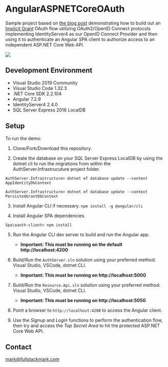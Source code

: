 # AngularASPNETCoreOAuth
Sample project based on <a href="https://fullstackmark.com/post/21/user-authentication-and-identity-with-angular-aspnet-core-and-identityserver">the blog post</a> demonstrating how to build out an <a href="https://oauth.net/2/grant-types/implicit/" target="_blank">Implicit Grant</a> OAuth flow utilizing OAuth2/OpenID Connect protocols implementing IdentityServer4 as our OpenID Connect Provider and then using it to authenticate an Angular SPA client to authorize access to an independent ASP.NET Core Web API.

<img src="https://fullstackmark.com/img/posts/21/open-id-connect-oauth-flow-angular-aspnet-core-identityserver.gif" />
 
## Development Environment
- Visual Studio 2019 Community
- Visual Studio Code 1.32.3 
- .NET Core SDK 2.2.104 
- Angular 7.2.9
- IdentityServer4 2.4.0 
- SQL Server Express 2016 LocalDB

## Setup
To run the demo:

1. Clone/Fork/Download this repository.

2. Create the database on your SQL Server Express LocalDB by using the dotnet cli to run the migrations from within the AuthServer.Infrastrucuture project folder.
<pre><code>AuthServer.Infrastructure> dotnet ef database update --context AppIdentityDbContext</code></pre>
<pre><code>AuthServer.Infrastructure> dotnet ef database update --context PersistedGrantDbContext</code></pre>

3. Install Angular CLI if necessary. `npm install -g @angular/cli`

4. Install Angular SPA dependencies.
<pre><code>Spa\oauth-client> npm install</code></pre>

5. Run the Angular CLI dev server to build and run the Angular app.

    - **Important: This must be running on the default http://localhost:4200**

6. Build/Run the `AuthServer.sln` solution using your preferred method: Visual Studio,  VSCode, dotnet CLI.
    - **Important: This must be running on http://localhost:5000**

7. Build/Run the `Resource.Api.sln` solution using your preferred method: Visual Studio,  VSCode, dotnet CLI.
    - **Important: This must be running on http://localhost:5050**

8. Point a browser to `http://localhost:4200` to access the Angular client.

9. Use the *Signup* and *Login* functions to perform the authentication flow, then try and access the *Top Secret Area* to hit the protected ASP.NET Core Web API.

## Contact
mark@fullstackmark.com
 

